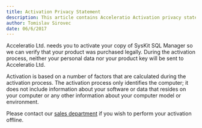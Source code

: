 ```yaml
---
title: Activation Privacy Statement
description: This article contains Acceleratio Activation privacy statement.
author: Tomislav Sirovec
date: 06/6/2017
---
```


Acceleratio Ltd. needs you to activate your copy of SysKit SQL Manager so we can verify that your product was purchased legally. During the activation process, neither your personal data nor your product key will be sent to Acceleratio Ltd.

Activation is based on a number of factors that are calculated during the activation process. The activation process only identifies the computer; it does not include information about your software or data that resides on your computer or any other information about your computer model or environment.

Please contact our [sales department](https://www.sqldockit.com/support/contact-us/) if you wish to perform your activation offline.